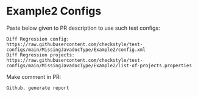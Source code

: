 # Example2 Configs
Paste below given to PR description to use such test configs:
```
Diff Regression config: https://raw.githubusercontent.com/checkstyle/test-configs/main/MissingJavadocType/Example2/config.xml
Diff Regression projects: https://raw.githubusercontent.com/checkstyle/test-configs/main/MissingJavadocType/Example2/list-of-projects.properties
```
Make comment in PR:
```
Github, generate report
```
